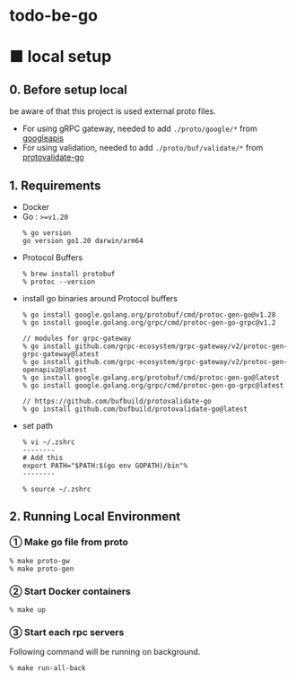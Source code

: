 # todo-be-go


# ■ local setup
## 0. Before setup local
be aware of that this project is used external proto files.
- For using gRPC gateway, needed to add `./proto/google/*` from [googleapis](https://github.com/googleapis/googleapis/tree/master)
- For using validation, needed to add `./proto/buf/validate/*` from [protovalidate-go](https://github.com/bufbuild/protovalidate-go)


## 1. Requirements
- Docker
- Go : `>=v1.20`
  ```
  % go version
  go version go1.20 darwin/arm64
  ```
- Protocol Buffers
  ```
  % brew install protobuf
  % protoc --version
  ```
- install go binaries around Protocol buffers
  ```
  % go install google.golang.org/protobuf/cmd/protoc-gen-go@v1.28
  % go install google.golang.org/grpc/cmd/protoc-gen-go-grpc@v1.2

  // modules for grpc-gateway
  % go install github.com/grpc-ecosystem/grpc-gateway/v2/protoc-gen-grpc-gateway@latest
  % go install github.com/grpc-ecosystem/grpc-gateway/v2/protoc-gen-openapiv2@latest
  % go install google.golang.org/protobuf/cmd/protoc-gen-go@latest
  % go install google.golang.org/grpc/cmd/protoc-gen-go-grpc@latest

  // https://github.com/bufbuild/protovalidate-go
  % go install github.com/bufbuild/protovalidate-go@latest
  ```
- set path
  ```
  % vi ~/.zshrc
  --------
  # Add this
  export PATH="$PATH:$(go env GOPATH)/bin"% 
  --------

  % source ~/.zshrc
  ```

## 2. Running Local Environment 

### ① Make go file from proto
  ```
  % make proto-gw
  % make proto-gen
  ```
### ② Start Docker containers
  ```
  % make up
  ```

### ③ Start each rpc servers
  Following command will be running on background.
  ```
  % make run-all-back
  ```